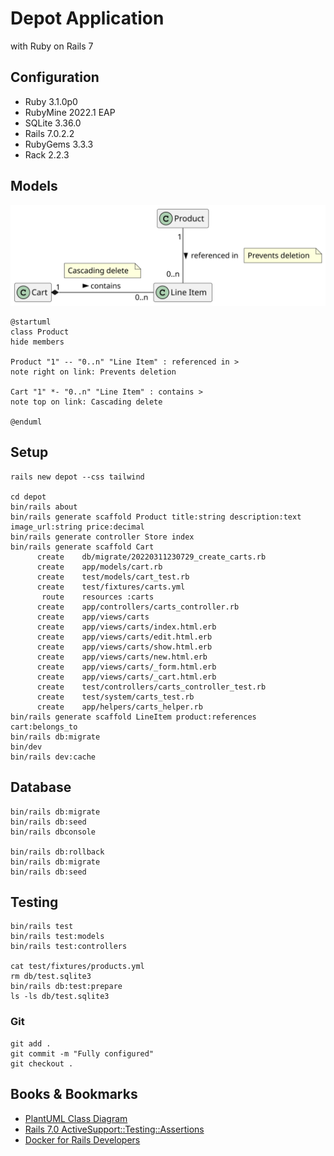 # Depot Application

with Ruby on Rails 7

## Configuration

* Ruby 3.1.0p0
* RubyMine 2022.1 EAP
* SQLite 3.36.0
* Rails 7.0.2.2
* RubyGems 3.3.3
* Rack 2.2.3

## Models

![](app/assets/images/models.svg)
```
@startuml
class Product
hide members

Product "1" -- "0..n" "Line Item" : referenced in >
note right on link: Prevents deletion

Cart "1" *- "0..n" "Line Item" : contains >
note top on link: Cascading delete

@enduml
```

## Setup

```
rails new depot --css tailwind

cd depot
bin/rails about
bin/rails generate scaffold Product title:string description:text image_url:string price:decimal
bin/rails generate controller Store index
bin/rails generate scaffold Cart
      create    db/migrate/20220311230729_create_carts.rb
      create    app/models/cart.rb
      create    test/models/cart_test.rb
      create    test/fixtures/carts.yml
       route    resources :carts
      create    app/controllers/carts_controller.rb
      create    app/views/carts
      create    app/views/carts/index.html.erb
      create    app/views/carts/edit.html.erb
      create    app/views/carts/show.html.erb
      create    app/views/carts/new.html.erb
      create    app/views/carts/_form.html.erb
      create    app/views/carts/_cart.html.erb
      create    test/controllers/carts_controller_test.rb
      create    test/system/carts_test.rb
      create    app/helpers/carts_helper.rb
bin/rails generate scaffold LineItem product:references cart:belongs_to      
bin/rails db:migrate
bin/dev
bin/rails dev:cache
```

## Database
```
bin/rails db:migrate
bin/rails db:seed
bin/rails dbconsole

bin/rails db:rollback
bin/rails db:migrate
bin/rails db:seed
```

## Testing

```
bin/rails test
bin/rails test:models
bin/rails test:controllers

cat test/fixtures/products.yml
rm db/test.sqlite3
bin/rails db:test:prepare
ls -ls db/test.sqlite3
```

### Git
```
git add .
git commit -m "Fully configured"
git checkout .
```

## Books & Bookmarks

* [PlantUML Class Diagram](https://plantuml.com/de/class-diagram)
* [Rails 7.0 ActiveSupport::Testing::Assertions](https://api.rubyonrails.org/classes/ActiveSupport/Testing/Assertions.html)
* [Docker for Rails Developers](https://pragprog.com/titles/ridocker/docker-for-rails-developers/)

